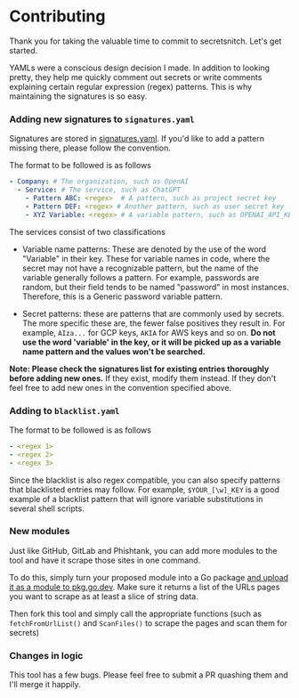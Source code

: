 # Contributing

Thank you for taking the valuable time to commit to secretsnitch. Let's get started.

YAMLs were a conscious design decision I made. In addition to looking pretty, they help me quickly comment out secrets or write comments explaining certain regular expression (regex) patterns. This is why maintaining the signatures is so easy.

### Adding new signatures to `signatures.yaml`

Signatures are stored in [signatures.yaml](signatures.yaml). If you'd like to add a pattern missing there, please follow the convention.

The format to be followed is as follows

```yaml
- Company: # The organization, such as OpenAI
  - Service: # The service, such as ChatGPT
    - Pattern ABC: <regex>  # A pattern, such as project secret key
    - Pattern DEF: <regex> # Another pattern, such as user secret key
    - XYZ Variable: <regex> # A variable pattern, such as OPENAI_API_KEY
```

The services consist of two classifications

- Variable name patterns: These are denoted by the use of the word "Variable" in their key. These for variable names in code, where the secret may not have a recognizable pattern, but the name of the variable generally follows a pattern.
For example, passwords are random, but their field tends to be named "password" in most instances. Therefore, this is a Generic password variable pattern.

- Secret patterns: these are patterns that are commonly used by secrets. The more specific these are, the fewer false positives they result in.
For example, `AIza...` for GCP keys, `AKIA` for AWS keys and so on.
**Do not use the word 'variable' in the key, or it will be picked up as a variable name pattern and the values won't be searched.**

**Note: Please check the signatures list for existing entries thoroughly before adding new ones.** If they exist, modify them instead. If they don't feel free to add new ones in the convention specified above.

### Adding to `blacklist.yaml`

The format to be followed is as follows

```yaml
- <regex 1>
- <regex 2>
- <regex 3>
```

Since the blacklist is also regex compatible, you can also specify patterns that blacklisted entries may follow. For example, `$YOUR_[\w]_KEY` is a good example of a blacklist pattern that will ignore variable substitutions in several shell scripts.

### New modules

Just like GitHub, GitLab and Phishtank, you can add more modules to the tool and have it scrape those sites in one command.

To do this, simply turn your proposed module into a Go package [and upload it as a module to pkg.go.dev](https://go.dev/doc/modules/publishing). Make sure it returns a list of the URLs pages you want to scrape as at least a slice of string data.

Then fork this tool and simply call the appropriate functions (such as `fetchFromUrlList()` and `ScanFiles()` to scrape the pages and scan them for secrets)

### Changes in logic

This tool has a few bugs. Please feel free to submit a PR quashing them and I'll merge it happily.